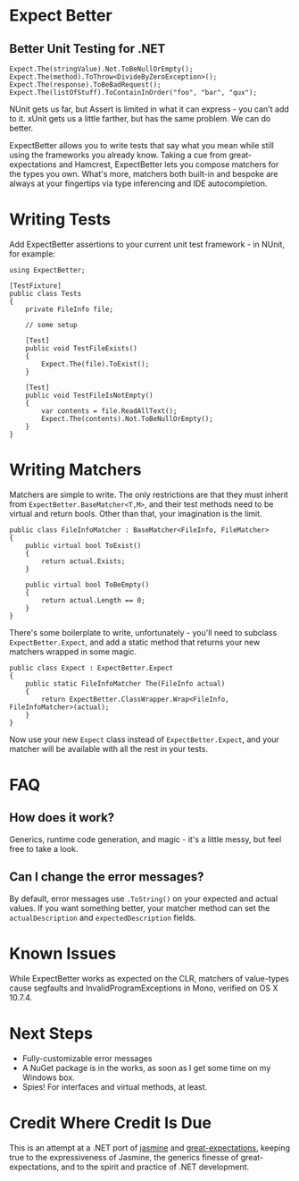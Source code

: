 Expect Better
==================================
## Better Unit Testing for .NET
    
    Expect.The(stringValue).Not.ToBeNullOrEmpty();
    Expect.The(method).ToThrow<DivideByZeroException>();
    Expect.The(response).ToBeBadRequest();
    Expect.The(listOfStuff).ToContainInOrder("foo", "bar", "qux");

NUnit gets us far, but Assert is limited in what it can express - you can't add to it.  xUnit gets us a little farther, but has the same problem.  We can do better.

ExpectBetter allows you to write tests that say what you mean while still using the frameworks you already know.  Taking a cue from great-expectations and Hamcrest, ExpectBetter lets you compose matchers for the types you own.  What's more, matchers both built-in and bespoke are always at your fingertips via type inferencing and IDE autocompletion.

Writing Tests
========================
Add ExpectBetter assertions to your current unit test framework - in NUnit, for example:

    using ExpectBetter;
    
    [TestFixture]
    public class Tests
    {
        private FileInfo file;
        
        // some setup
        
        [Test]
        public void TestFileExists()
        {
            Expect.The(file).ToExist();
        }
        
        [Test]
        public void TestFileIsNotEmpty()
        {
            var contents = file.ReadAllText();
            Expect.The(contents).Not.ToBeNullOrEmpty();
        }
    }
    
Writing Matchers
========================
Matchers are simple to write.  The only restrictions are that they must inherit from `ExpectBetter.BaseMatcher<T,M>`, and their test methods need to be virtual and return bools.  Other than that, your imagination is the limit.

    public class FileInfoMatcher : BaseMatcher<FileInfo, FileMatcher>
    {
        public virtual bool ToExist()
        {
            return actual.Exists;
        }
        
        public virtual bool ToBeEmpty()
        {
            return actual.Length == 0;
        }
    }
    
There's some boilerplate to write, unfortunately - you'll need to subclass `ExpectBetter.Expect`, and add a static method that returns your new matchers wrapped in some magic.

    public class Expect : ExpectBetter.Expect
    {
        public static FileInfoMatcher The(FileInfo actual)
        {
            return ExpectBetter.ClassWrapper.Wrap<FileInfo, FileInfoMatcher>(actual);
        }
    }

Now use your new `Expect` class instead of `ExpectBetter.Expect`, and your matcher will be available with all the rest in your tests.

FAQ
========================

How does it work?
------------------------
Generics, runtime code generation, and magic - it's a little messy, but feel free to take a look.
    
Can I change the error messages?
----------------------------------------
By default, error messages use `.ToString()` on your expected and actual values.  If you want something better, your matcher method can set the `actualDescription` and `expectedDescription` fields.

Known Issues
================================
While ExpectBetter works as expected on the CLR, matchers of value-types cause segfaults and InvalidProgramExceptions in Mono, verified on OS X 10.7.4.

Next Steps
================================
* Fully-customizable error messages
* A NuGet package is in the works, as soon as I get some time on my Windows box.
* Spies!  For interfaces and virtual methods, at least.

Credit Where Credit Is Due
================================
This is an attempt at a .NET port of [jasmine](http://pivotal.github.com/jasmine/) and [great-expectations](https://github.com/xian/great-expectations), keeping true to the expressiveness of Jasmine, the generics finesse of great-expectations, and to the spirit and practice of .NET development.

